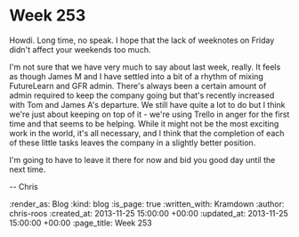 Week 253
========

Howdi. Long time, no speak. I hope that the lack of weeknotes on Friday didn't affect your weekends too much.

I'm not sure that we have very much to say about last week, really. It feels as though James M and I have settled into a bit of a rhythm of mixing FutureLearn and GFR admin. There's always been a certain amount of admin required to keep the company going but that's recently increased with Tom and James A's departure. We still have quite a lot to do but I think we're just about keeping on top of it - we're using Trello in anger for the first time and that seems to be helping. While it might not be the most exciting work in the world, it's all necessary, and I think that the completion of each of these little tasks leaves the company in a slightly better position.

I'm going to have to leave it there for now and bid you good day until the next time.

-- Chris

[^tafkaig]: [The app formerly known as Inside Government](https://github.com/alphagov/whitehall)

:render_as: Blog
:kind: blog
:is_page: true
:written_with: Kramdown
:author: chris-roos
:created_at: 2013-11-25 15:00:00 +00:00
:updated_at: 2013-11-25 15:00:00 +00:00
:page_title: Week 253
